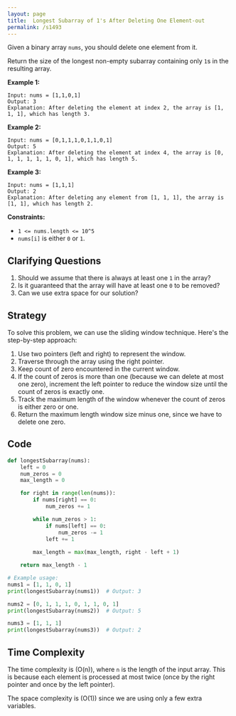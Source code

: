 ```yaml
---
layout: page
title:  Longest Subarray of 1's After Deleting One Element-out
permalink: /s1493
---
```

Given a binary array `nums`, you should delete one element from it.

Return the size of the longest non-empty subarray containing only `1`s in the resulting array.

**Example 1:**
```
Input: nums = [1,1,0,1]
Output: 3
Explanation: After deleting the element at index 2, the array is [1, 1, 1], which has length 3.
```

**Example 2:**
```
Input: nums = [0,1,1,1,0,1,1,0,1]
Output: 5
Explanation: After deleting the element at index 4, the array is [0, 1, 1, 1, 1, 1, 0, 1], which has length 5.
```

**Example 3:**
```
Input: nums = [1,1,1]
Output: 2
Explanation: After deleting any element from [1, 1, 1], the array is [1, 1], which has length 2.
```

**Constraints:**
- `1 <= nums.length <= 10^5`
- `nums[i]` is either `0` or `1`.

## Clarifying Questions
1. Should we assume that there is always at least one `1` in the array?
2. Is it guaranteed that the array will have at least one `0` to be removed?
3. Can we use extra space for our solution?

## Strategy
To solve this problem, we can use the sliding window technique. Here's the step-by-step approach:

1. Use two pointers (left and right) to represent the window.
2. Traverse through the array using the right pointer.
3. Keep count of zero encountered in the current window.
4. If the count of zeros is more than one (because we can delete at most one zero), increment the left pointer to reduce the window size until the count of zeros is exactly one.
5. Track the maximum length of the window whenever the count of zeros is either zero or one.
6. Return the maximum length window size minus one, since we have to delete one zero.

## Code
```python
def longestSubarray(nums):
    left = 0
    num_zeros = 0
    max_length = 0

    for right in range(len(nums)):
        if nums[right] == 0:
            num_zeros += 1

        while num_zeros > 1:
            if nums[left] == 0:
                num_zeros -= 1
            left += 1
            
        max_length = max(max_length, right - left + 1)

    return max_length - 1

# Example usage:
nums1 = [1, 1, 0, 1]
print(longestSubarray(nums1))  # Output: 3

nums2 = [0, 1, 1, 1, 0, 1, 1, 0, 1]
print(longestSubarray(nums2))  # Output: 5

nums3 = [1, 1, 1]
print(longestSubarray(nums3))  # Output: 2
```

## Time Complexity
The time complexity is \(O(n)\), where `n` is the length of the input array. This is because each element is processed at most twice (once by the right pointer and once by the left pointer).

The space complexity is \(O(1)\) since we are using only a few extra variables.